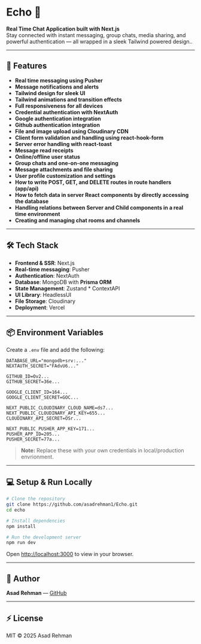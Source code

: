 # Echo 💬

**Real Time Chat Application built with Next.js**  
Stay connected with instant messaging, group chats, media sharing, and powerful authentication — all wrapped in a sleek Tailwind powered design..

---

## 🚀 Features

- **Real time messaging using Pusher**
- **Message notifications and alerts**
- **Tailwind design for sleek UI**
- **Tailwind animations and transition effects**
- **Full responsiveness for all devices**
- **Credential authentication with NextAuth**
- **Google authentication integration**
- **Github authentication integration**
- **File and image upload using Cloudinary CDN**
- **Client form validation and handling using react-hook-form**
- **Server error handling with react-toast**
- **Message read receipts**
- **Online/offline user status**
- **Group chats and one-on-one messaging**
- **Message attachments and file sharing**
- **User profile customization and settings**
- **How to write POST, GET, and DELETE routes in route handlers (app/api)**
- **How to fetch data in server React components by directly accessing the database**
- **Handling relations between Server and Child components in a real time environment**
- **Creating and managing chat rooms and channels**  

---

## 🛠 Tech Stack

- **Frontend & SSR**: Next.js  
- **Real-time messaging**: Pusher
- **Authentication**: NextAuth
- **Database**: MongoDB with **Prisma ORM**        
- **State Management**: Zustand * ContextAPI  
- **UI Library**: HeadlessUI    
- **File Storage**: Cloudinary
- **Deployment**: Vercel

---

## 📦 Environment Variables

Create a `.env` file and add the following:

```env
DATABASE_URL="mongodb+srv:..."
NEXTAUTH_SECRET="FAdvU6..."

GITHUB_ID=Ov2...
GITHUB_SECRET=36e...

GOOGLE_CLIENT_ID=164...
GOOGLE_CLIENT_SECRET=GOC...

NEXT_PUBLIC_CLOUDINARY_CLOUD_NAME=ds7...
NEXT_PUBLIC_CLOUDINARY_API_KEY=655...
CLOUDINARY_API_SECRET=OSr...

NEXT_PUBLIC_PUSHER_APP_KEY=171...
PUSHER_APP_ID=205...
PUSHER_SECRET=77a...
```

> **Note:** Replace these with your own credentials in local/production envrionment.

---

## 💻 Setup & Run Locally

```bash
# Clone the repository
git clone https://github.com/asadrehman1/Echo.git
cd echo

# Install dependencies
npm install

# Run the development server
npm run dev
```

Open [http://localhost:3000](http://localhost:3000) to view in your browser.

---

## 📝 Author

**Asad Rehman** — [GitHub](https://github.com/asadrehman1)  

---

## ⚡ License

MIT © 2025 Asad Rehman
